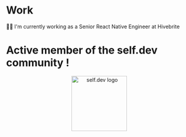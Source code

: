 
# Work

👨‍💻 I'm currently working as a Senior React Native Engineer at Hivebrite

# Active member of the self.dev community !

<p align="center">
  <a href="https://discord.gg/selfdev" target="_blank"><img src="https://github.com/selfdevs/self-dev-logo/blob/main/2023/self_dev_v1.png" width="150" alt="self.dev logo"/></a>
</p>
